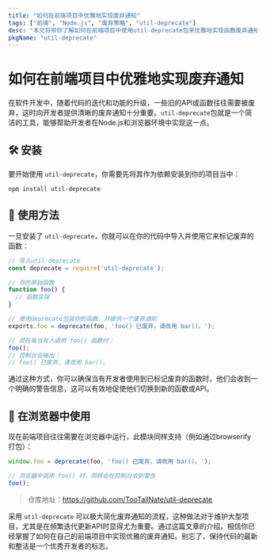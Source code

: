 ```yaml
---
title: "如何在前端项目中优雅地实现废弃通知"
tags: ["前端", "Node.js", "废弃策略", "util-deprecate"]
desc: "本文将带你了解如何在前端项目中使用util-deprecate包来优雅地实现函数废弃通知，确保代码迁移的平滑过渡。"
pkgName: "util-deprecate"
---
```


# 如何在前端项目中优雅地实现废弃通知

在软件开发中，随着代码的迭代和功能的升级，一些旧的API或函数往往需要被废弃，这时向开发者提供清晰的废弃通知十分重要。`util-deprecate`包就是一个简洁的工具，能够帮助开发者在Node.js和浏览器环境中实现这一点。

## 🛠 安装

要开始使用 `util-deprecate`，你需要先将其作为依赖安装到你的项目当中：

```shell
npm install util-deprecate
```

## 📝 使用方法

一旦安装了 `util-deprecate`，你就可以在你的代码中导入并使用它来标记废弃的函数：

```javascript
// 导入util-deprecate
const deprecate = require('util-deprecate');

// 你的原始函数
function foo() {
  // 函数实现
}

// 使用deprecate包装你的函数，并提供一个废弃通知
exports.foo = deprecate(foo, 'foo() 已废弃，请改用 bar()。');

// 现在每当有人调用 foo() 函数时：
foo(); 
// 控制台会输出：
// foo() 已废弃，请改用 bar()。
```

通过这种方式，你可以确保当有开发者使用到已标记废弃的函数时，他们会收到一个明确的警告信息，这可以有效地促使他们切换到新的函数或API。

## 🎯 在浏览器中使用

现在前端项目往往需要在浏览器中运行，此模块同样支持（例如通过browserify打包）：

```javascript
window.foo = deprecate(foo, 'foo() 已废弃，请改用 bar()。');

// 浏览器中调用 foo() 时，同样会在控制台收到警告
foo();
```

> 仓库地址：https://github.com/TooTallNate/util-deprecate

采用 `util-deprecate` 可以极大简化废弃通知的流程，这种做法对于维护大型项目，尤其是在频繁迭代更新API时显得尤为重要。通过这篇文章的介绍，相信你已经掌握了如何在自己的前端项目中实现优雅的废弃通知。别忘了，保持代码的最新和整洁是一个优秀开发者的标志。